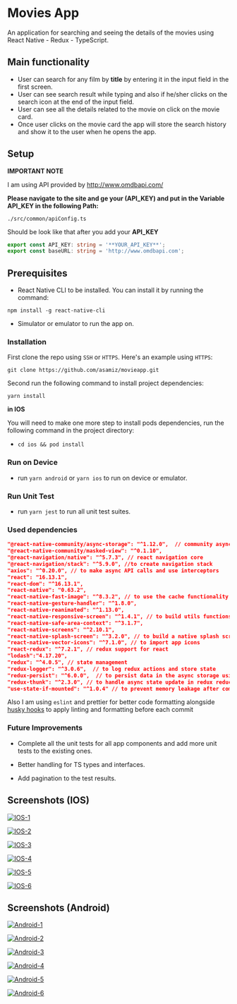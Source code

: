 # Movies App

An application for searching and seeing the details of the movies using React Native - Redux - TypeScript.

## Main functionality

- User can search for any film by **title** by entering it in the input field in the first screen.
- User can see search result while typing and also if he/sher clicks on the search icon at the end of the input field.
- User can see all the details related to the movie on click on the movie card.
- Once user clicks on the movie card the app will store the search history and show it to the user when he opens the app.

## Setup

**IMPORTANT NOTE**

I am using API provided by http://www.omdbapi.com/

**Please navigate to the site and ge your (API_KEY) and put in the Variable API_KEY in the following Path:**

`./src/common/apiConfig.ts`

Should be look like that after you add your **API_KEY**

```typescript
export const API_KEY: string = '**YOUR_API_KEY**';
export const baseURL: string = 'http://www.omdbapi.com';
```

## Prerequisites

- React Native CLI to be installed. You can install it by running the command:

`npm install -g react-native-cli`

- Simulator or emulator to run the app on.

### Installation

First clone the repo using `SSH` or `HTTPS`.
Here's an example using `HTTPS`:

`git clone https://github.com/asamiz/movieapp.git`

Second run the following command to install project dependencies:

`yarn install`

**in IOS**

You will need to make one more step to install pods dependencies, run the following command in the project directory:

- `cd ios && pod install`

### Run on Device

- run `yarn android` or `yarn ios` to run on device or emulator.

### Run Unit Test

- run `yarn jest` to run all unit test suites.

### Used dependencies

```json
"@react-native-community/async-storage": "^1.12.0",  // community async storage
"@react-native-community/masked-view": "^0.1.10",
"@react-navigation/native": "^5.7.3", // react navigation core
"@react-navigation/stack": "^5.9.0", //to create navigation stack
"axios": "^0.20.0", // to make async API calls and use interceptors
"react": "16.13.1",
"react-dom": "^16.13.1",
"react-native": "0.63.2",
"react-native-fast-image": "^8.3.2", // to use the cache functionality for images
"react-native-gesture-handler": "^1.8.0",
"react-native-reanimated": "^1.13.0",
"react-native-responsive-screen": "^1.4.1", // to build utils functions to make design responsive
"react-native-safe-area-context": "^3.1.7",
"react-native-screens": "^2.10.1",
"react-native-splash-screen": "^3.2.0", // to build a native splash screen for both IOS and android
"react-native-vector-icons": "^7.1.0", // to import app icons
"react-redux": "^7.2.1", // redux support for react
"lodash":"4.17.20",
"redux": "^4.0.5", // state management
"redux-logger": "^3.0.6",  // to log redux actions and store state
"redux-persist": "^6.0.0",  // to persist data in the async storage using redux
"redux-thunk": "^2.3.0", // to handle async state update in redux reducers
"use-state-if-mounted": "^1.0.4" // to prevent memory leakage after component un mount
```

Also I am using `eslint` and prettier for better code formatting alongside [husky hooks](https://github.com/typicode/husky) to apply linting and formatting before each commit

### Future Improvements

- Complete all the unit tests for all app components and add more unit tests to the existing ones.

- Better handling for TS types and interfaces.

- Add pagination to the test results.

## Screenshots (IOS)

<p float="left">
<a href="https://ibb.co/F7SG1J0"><img src="https://i.ibb.co/pXtCTZR/IOS-1.png" alt="IOS-1" border="0"></a>

<a href="https://ibb.co/BfBn9S9"><img src="https://i.ibb.co/51LKPfP/IOS-2.png" alt="IOS-2" border="0"></a>

<a href="https://ibb.co/gRQH6M6"><img src="https://i.ibb.co/crRMxcx/IOS-3.png" alt="IOS-3" border="0"></a>

<a href="https://ibb.co/ZgHXBNk"><img src="https://i.ibb.co/C9J8bWT/IOS-4.png" alt="IOS-4" border="0"></a>

<a href="https://ibb.co/KNYCWGX"><img src="https://i.ibb.co/M8bq7hs/IOS-5.png" alt="IOS-5" border="0"></a>

<a href="https://ibb.co/xJ7Pv91"><img src="https://i.ibb.co/YpLY9nc/IOS-6.png" alt="IOS-6" border="0"></a>

</p>

## Screenshots (Android)

<p float="left">

<a href="https://ibb.co/Z8fPqWc"><img src="https://i.ibb.co/XsWgcSF/Android-1.jpg" alt="Android-1" border="0"></a>

<a href="https://ibb.co/rfm648d"><img src="https://i.ibb.co/mFGq6ZN/Android-2.jpg" alt="Android-2" border="0"></a>

<a href="https://ibb.co/V9SJf1W"><img src="https://i.ibb.co/MSVZFvD/Android-3.jpg" alt="Android-3" border="0"></a>

<a href="https://ibb.co/Zxsw9d9"><img src="https://i.ibb.co/gJ1XYyY/Android-4.jpg" alt="Android-4" border="0"></a>

<a href="https://ibb.co/qD6kHfz"><img src="https://i.ibb.co/51ZBQyd/Android-5.jpg" alt="Android-5" border="0"></a>

<a href="https://ibb.co/nB1rg8X"><img src="https://i.ibb.co/XD5X2kn/Android-6.jpg" alt="Android-6" border="0"></a>

</p>
